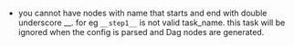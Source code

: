 
* you cannot have nodes with name that starts and end with double underscore __. for eg `__step1__` is not valid task_name.
  this task will be ignored when the config is parsed and Dag nodes are generated.
  